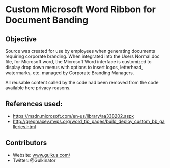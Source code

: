 # Custom Microsoft Word Ribbon for Document Banding
## Objective

Source was created for use by employees when generating documents requiring corporate branding. When integrated into the Users Normal.doc file, for Microsoft word, the Microsoft Word interface is customized to display drop down  menus with options to insert logos, letterhead, watermarks, etc. managed by Corporate Branding Managers. 

All reusable content called by the code had been removed from the code available here privacy reasons.

## References used:
- https://msdn.microsoft.com/en-us/library/aa338202.aspx
- http://gregmaxey.mvps.org/word_tip_pages/build_deploy_custom_bb_galleries.html

## Contributors

- Website: www.gulkus.com/
- Twitter: @Gulkinator


